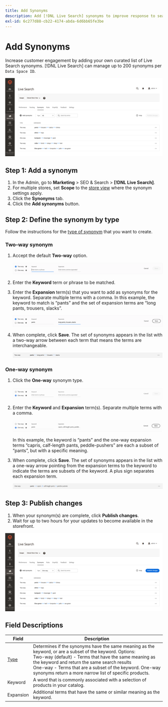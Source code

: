 ```yaml
---
title: Add Synonyms
description: Add [!DNL Live Search] synonyms to improve response to search requests.
exl-id: 6c277d88-cb22-4174-abda-6d6bb65fe3be
---
```

# Add Synonyms

Increase customer engagement by adding your own curated list of Live Search synonyms. [!DNL Live Search] can manage up to 200 synonyms per `Data Space ID`.

![[!DNL Live Search] synonyms](assets/synonym-workspace.png)

## Step 1: Add a synonym

1. In the Admin, go to **Marketing** > SEO & Search > **[!DNL Live Search]**.
1. For multiple stores, set **Scope** to the [store view](https://docs.magento.com/user-guide/configuration/scope.html) where the synonym settings apply.
1. Click the **Synonyms** tab.
1. Click the **Add synonyms** button.

## Step 2: Define the synonym by type

Follow the instructions for the [type of synonym](synonyms-type.md) that you want to create.

### Two-way synonym

1. Accept the default **Two-way** option.

   ![Add two-way synonym](assets/synonym-add-two-way.png)


1. Enter the **Keyword** term or phrase to be matched.
1. Enter the **Expansion** term(s) that you want to add as synonyms for the keyword. Separate multiple terms with a comma.
   In this example, the keyword to match is “pants” and the set of expansion terms are “long pants, trousers, slacks”.

   ![Two-way synonym example](assets/synonym-add-two-way-example.png)

1. When complete, click **Save**.
   The set of synonyms appears in the list with a two-way arrow between each term that means the terms are interchangeable.

   ![Two-way synonym](assets/synonym-two-way.png)

### One-way synonym

1. Click the **One-way** synonym type.

   ![Add one-way synonym](assets/synonym-add-one-way.png)

1. Enter the **Keyword** and **Expansion** term(s). Separate multiple terms with a comma.

   ![One-way synonym example](assets/synonym-add-one-way-example.png)

   In this example, the keyword is “pants” and the one-way expansion terms “capris, calf-length pants, peddle-pushers” are each a subset of “pants”, but with a specific meaning.

1. When complete, click **Save**.
   The set of synonyms appears in the list with a one-way arrow pointing from the expansion terms to the keyword to indicate the terms are subsets of the keyword. A plus sign separates each expansion term.

   ![One-way synonym](assets/synonym-one-way.png)

## Step 3: Publish changes

1. When your synonym(s) are complete, click **Publish changes**.
1. Wait for up to two hours for your updates to become available in the storefront.

![Publish changes](assets/synonym-publish.png)

## Field Descriptions

| Field | Description |
|--- |--- |
| [Type](synonyms.md) | Determines if the synonyms have the same meaning as the keyword, or are a subset of the keyword. Options:<br />Two-way (default) - Terms that have the same meaning as the keyword and return the same search results<br />One-way - Terms that are a subset of the keyword. One-way synonyms return a more narrow list of specific products. |
| Keyword | A word that is commonly associated with a selection of products in your catalog. |
| Expansion | Additional terms that have the same or similar meaning as the keyword. |

